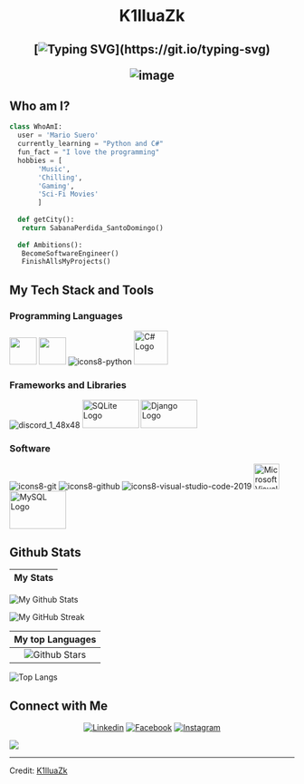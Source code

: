 <h1 align="center">
K1lluaZk

  
  <h2 align="center">
    
[![Typing SVG](https://readme-typing-svg.herokuapp.com?duration=3000&center=true&width=450&lines=Welcome+to+my+Github+Page!;I'm+K1lluaZk.;I'm+a+student+From+Santo+Domingo.;I'm+always+expanding+my+tech+stack!)](https://git.io/typing-svg)



![image](https://github.com/user-attachments/assets/20eb24be-3ddf-4cb0-96b3-9527bc81991e)



## Who am I?
 ```python
 class WhoAmI:
   user = 'Mario Suero'
   currently_learning = "Python and C#"
   fun_fact = "I love the programming"
   hobbies = [
 		'Music',
 		'Chilling',
 		'Gaming',
 		'Sci-Fi Movies'
   		]
   
   def getCity():
   	return SabanaPerdida_SantoDomingo()
   
   def Ambitions():
   	BecomeSoftwareEngineer()
   	FinishAllsMyProjects()
   ``` 




 

## My Tech Stack and Tools

### Programming Languages

<p>
  


<img width ='48px' src ='https://raw.githubusercontent.com/rahulbanerjee26/githubAboutMeGenerator/main/icons/html.svg'> </a>
<img width ='48px' src ='https://raw.githubusercontent.com/rahulbanerjee26/githubAboutMeGenerator/main/icons/css.svg'> </a>
![icons8-python](https://user-images.githubusercontent.com/76852813/172720089-5ce0ea22-01c9-4444-8e70-a81501452b13.svg)
<img src="https://upload.wikimedia.org/wikipedia/commons/4/4f/Csharp_Logo.png" alt="C# Logo" width="60" height="60">




### Frameworks and Libraries

<p>

![discord_1_48x48](https://user-images.githubusercontent.com/76852813/172723444-1c9a926d-802f-4ebe-aab6-bd6a117c6eba.png)
<img src="https://www.sqlite.org/images/sqlite370_banner.gif" alt="SQLite Logo" width="100" height="50">
<img src="https://upload.wikimedia.org/wikipedia/commons/7/75/Django_logo.svg" alt="Django Logo" width="100" height="50">




### Software

<p>
	
![icons8-git](https://user-images.githubusercontent.com/76852813/172722126-2495793f-c4f3-43cc-bfb2-14e1d6f4d3a2.svg)
![icons8-github](https://user-images.githubusercontent.com/76852813/172732353-d8b662eb-8f1c-453a-82f4-00132b440aaa.svg)
![icons8-visual-studio-code-2019](https://user-images.githubusercontent.com/76852813/172722742-4c84455a-830a-4f69-8dcd-ac9437e52251.svg)
<img src="https://upload.wikimedia.org/wikipedia/commons/thumb/5/59/Visual_Studio_Icon_2019.svg/1024px-Visual_Studio_Icon_2019.svg.png" alt="Microsoft Visual Studio 2022" width="45"/>
<img src="https://www.mysql.com/common/logos/logo-mysql-170x115.png" alt="MySQL Logo" width="100" height="67">





## Github Stats

|                                                                     My Stats                                                                     |
|:------------------------------------------------------------------------------------------------------------------------------------------------------:|
 ![My Github Stats](https://github-readme-stats.vercel.app/api?username=K1lluaZk&show_icons=true&theme=algolia)             

 ![My GitHub Streak](https://github-readme-streak-stats.herokuapp.com/?user=K1lluaZk&theme=algolia)                   


|                                                                     My top Languages                                                                     |
|:------------------------------------------------------------------------------------------------------------------------------------------------------:|
 ![Github Stars](https://github-readme-stats.vercel.app/api?username=K1lluaZk&show_icons=true&locale=en&count_private=true&hide_rank=true&custom_title=My%20GitHub%20Stats&disable_animations=false&theme=algolia)| 
 
 ![Top Langs](https://github-readme-stats.vercel.app/api/top-langs/?username=K1lluaZkk&langs_count=8&theme=algolia)
	

## Connect with Me


<p align="center">
  <a href="https://www.linkedin.com/in/mario-de-jesus-suero-de-leon-4431602a8/"><img alt="Linkedin" title="Mario Suero" src="https://img.shields.io/badge/LinkedIn-0077B5?style=for-the-badge&logo=linkedin&logoColor=white"></a>
  <a href="https://www.facebook.com/mario.suero.52"><img alt="Facebook" title="Mario Suero FB" src="https://img.shields.io/badge/Facebook-1877F2?style=for-the-badge&logo=facebook&logoColor=white"></a>
  <a href="https://www.instagram.com/m_suero_999/"><img alt="Instagram" title="Mario Suero Instagram" src="https://img.shields.io/badge/Instagram-E4405F?style=for-the-badge&logo=instagram&logoColor=white"></a>
 </p>
 <p align="center">

![](https://komarev.com/ghpvc/?username=K1lluaZk&style=flat-square)

------
Credit: [K1lluaZk](https://github.com/K1lluaZk)
  
